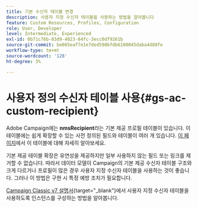 ```yaml
---
title: 기본 수신자 테이블 변경
description: 사용자 지정 수신자 테이블을 사용하는 방법을 알아봅니다
feature: Custom Resources, Profiles, Configuration
role: User, Developer
level: Intermediate, Experienced
exl-id: 0b71c76b-03d9-4023-84fc-3ecc0df9261b
source-git-commit: be085eaf7e1e7ded5986fdb6100045daba4d88fe
workflow-type: tm+mt
source-wordcount: '128'
ht-degree: 3%

---
```


# 사용자 정의 수신자 테이블 사용{#gs-ac-custom-recipient}

Adobe Campaign에는 **nmsRecipient**&#x200B;라는 기본 제공 프로필 테이블이 있습니다. 이 테이블에는 쉽게 확장할 수 있는 사전 정의된 필드와 테이블이 여러 개 있습니다. [이 페이지](datamodel.md#ootb-profiles)에서 이 테이블에 대해 자세히 알아보세요.

기본 제공 테이블 확장은 유연성을 제공하지만 일부 사용하지 않는 필드 또는 링크를 제거할 수 없습니다. 따라서 데이터 모델이 Campaign의 기본 제공 수신자 테이블 구조와 크게 다르거나 프로필이 많은 경우 사용자 지정 수신자 테이블을 사용하는 것이 좋습니다.  그러나 이 방법은 구현 시 특정 예방 조치가 필요합니다.

[Campaign Classic v7 설명서](https://experienceleague.adobe.com/docs/campaign-classic/using/configuring-campaign-classic/use-a-custom-recipient-table/about-custom-recipient-table.html?lang=ko){target="_blank"}에서 사용자 지정 수신자 테이블을 사용하도록 인스턴스를 구성하는 방법을 알아봅니다.